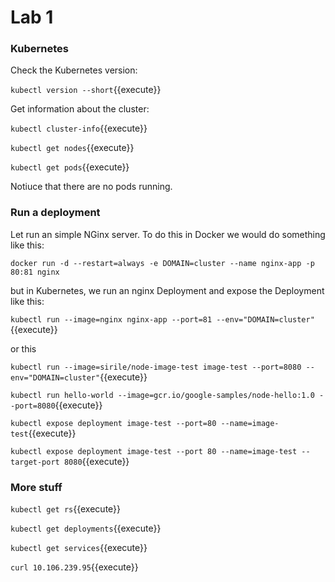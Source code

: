 # Lab 1

<!-- `kubeadm init --kubernetes-version $(kubeadm version -o short)`{{execute HOST1}} -->

### Kubernetes

Check the Kubernetes version:

`kubectl version --short`{{execute}}

Get information about the cluster:

`kubectl cluster-info`{{execute}}

`kubectl get nodes`{{execute}}

`kubectl get pods`{{execute}}

Notiuce that there are no pods running.

### Run a deployment

Let run an simple NGinx server. To do this in Docker we would do something like this:

`docker run -d --restart=always -e DOMAIN=cluster --name nginx-app -p 80:81 nginx`

but in Kubernetes, we run an nginx Deployment and expose the Deployment like this:

`kubectl run --image=nginx nginx-app --port=81 --env="DOMAIN=cluster"`{{execute}}

or this

`kubectl run --image=sirile/node-image-test image-test --port=8080 --env="DOMAIN=cluster"`{{execute}}

`kubectl run hello-world --image=gcr.io/google-samples/node-hello:1.0 --port=8080`{{execute}}

`kubectl expose deployment image-test --port=80 --name=image-test`{{execute}}

`kubectl expose deployment image-test --port 80 --name=image-test --target-port 8080`{{execute}}

### More stuff

`kubectl get rs`{{execute}}

`kubectl get deployments`{{execute}}

`kubectl get services`{{execute}}

`curl 10.106.239.95`{{execute}}
